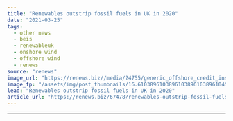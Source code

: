 ```yaml
---
title: "Renewables outstrip fossil fuels in UK in 2020"
date: "2021-03-25"
tags: 
  - other news
  - beis
  - renewableuk
  - onshore wind
  - offshore wind
  - renews
source: "renews"
image_url: "https://renews.biz//media/24755/generic_offshore_credit_insung_yoon_unsplash.jpeg?mode=crop&width=770&heightratio=0.6103896103896103896103896104&slimmage=true"
image_fp: "/assets/img/post_thumbnails/16.6103896103896103896103896104&slimmage=true"
lead: "Renewables outstrip fossil fuels in UK in 2020"
article_url: "https://renews.biz/67478/renewables-outstrip-fossil-fuels-in-uk-in-2020/"
---
```


---
